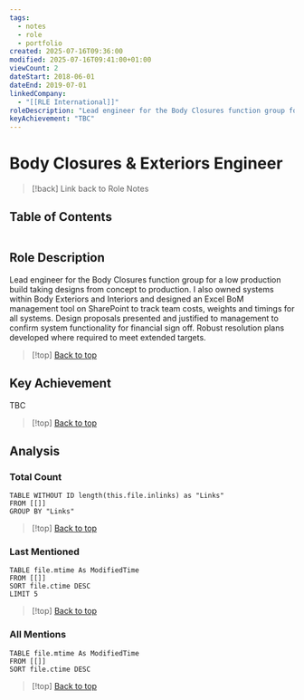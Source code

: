 ```yaml
---
tags:
  - notes
  - role
  - portfolio
created: 2025-07-16T09:36:00
modified: 2025-07-16T09:41:00+01:00
viewCount: 2
dateStart: 2018-06-01
dateEnd: 2019-07-01
linkedCompany:
  - "[[RLE International]]"
roleDescription: "Lead engineer for the Body Closures function group for a low production build taking designs from concept to production. I also owned systems within Body Exteriors and Interiors and designed an <span class=\"theme-link\">Excel</span> <span class=\"theme-link\">BoM</span> management tool on <span class=\"theme-link\">SharePoint</span> to track team costs, weights and timings for all systems. Design proposals presented and justified to management to confirm system functionality for financial sign off. Robust resolution plans developed where required to meet extended targets."
keyAchievement: "TBC"
---
```

# Body Closures & Exteriors Engineer

> [!back] Link back to <span class="theme-link">Role Notes</span>

## Table of Contents
```table-of-contents
```

## Role Description

Lead engineer for the Body Closures function group for a low production build taking designs from concept to production. I also owned systems within Body Exteriors and Interiors and designed an <span class="theme-link">Excel</span> <span class="theme-link">BoM</span> management tool on <span class="theme-link">SharePoint</span> to track team costs, weights and timings for all systems. Design proposals presented and justified to management to confirm system functionality for financial sign off. Robust resolution plans developed where required to meet extended targets.

>[!top] [Back to top](#Table%20of%20Contents)

## Key Achievement

TBC

>[!top] [Back to top](#Table%20of%20Contents)

## Analysis

### Total Count

```dataview
TABLE WITHOUT ID length(this.file.inlinks) as "Links"
FROM [[]]
GROUP BY "Links"
```

>[!top] [Back to top](#Table%20of%20Contents)

### Last Mentioned

```dataview
TABLE file.mtime As ModifiedTime
FROM [[]]
SORT file.ctime DESC
LIMIT 5
```

>[!top] [Back to top](#Table%20of%20Contents)

### All Mentions

```dataview
TABLE file.mtime As ModifiedTime
FROM [[]]
SORT file.ctime DESC
```

>[!top] [Back to top](#Table%20of%20Contents)